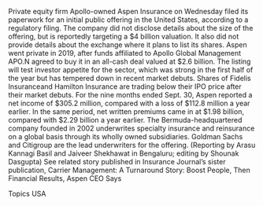 Private equity firm Apollo-owned Aspen Insurance on Wednesday filed its paperwork for an initial public offering in the United States, according to a regulatory filing.
The company did not disclose details about the size of the offering, but is reportedly targeting a $4 billion valuation. It also did not provide details about the exchange where it plans to list its shares.
Aspen went private in 2019, after funds affiliated to Apollo Global Management APO.N agreed to buy it in an all-cash deal valued at $2.6 billion.
The listing will test investor appetite for the sector, which was strong in the first half of the year but has tempered down in recent market debuts.
Shares of Fidelis Insuranceand Hamilton Insurance are trading below their IPO price after their market debuts.
For the nine months ended Sept. 30, Aspen reported a net income of $305.2 million, compared with a loss of $112.8 million a year earlier.
In the same period, net written premiums came in at $1.98 billion, compared with $2.29 billion a year earlier.
The Bermuda-headquartered company founded in 2002 underwrites specialty insurance and reinsurance on a global basis through its wholly owned subsidiaries.
Goldman Sachs and Citigroup are the lead underwriters for the offering.
(Reporting by Arasu Kannagi Basil and Jaiveer Shekhawat in Bengaluru; editing by Shounak Dasgupta)
See related story published in Insurance Journal’s sister publication, Carrier Management: A Turnaround Story: Boost People, Then Financial Results, Aspen CEO Says

Topics
USA
